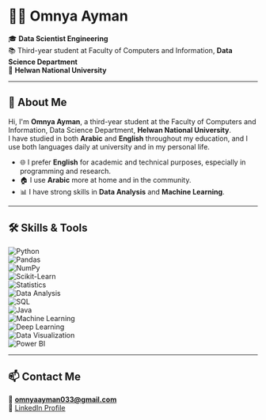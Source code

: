 # 👩‍💻 Omnya Ayman

🎓 **Data Scientist Engineering**  
📚 Third-year student at Faculty of Computers and Information, **Data Science Department**  
🏫 **Helwan National University**

---

## 🌟 About Me
Hi, I'm **Omnya Ayman**, a third-year student at the Faculty of Computers and Information, Data Science Department, **Helwan National University**.  
I have studied in both **Arabic** and **English** throughout my education, and I use both languages daily at university and in my personal life.  

- 🌐 I prefer **English** for academic and technical purposes, especially in programming and research.  
- 🏠 I use **Arabic** more at home and in the community.  
- 📊 I have strong skills in **Data Analysis** and **Machine Learning**.  

---

## 🛠️ Skills & Tools
![Python](https://img.shields.io/badge/python-3670A0?style=for-the-badge&logo=python&logoColor=ffdd54)  
![Pandas](https://img.shields.io/badge/pandas-150458?style=for-the-badge&logo=pandas&logoColor=white)  
![NumPy](https://img.shields.io/badge/numpy-013243?style=for-the-badge&logo=numpy&logoColor=white)  
![Scikit-Learn](https://img.shields.io/badge/scikit--learn-F7931E?style=for-the-badge&logo=scikit-learn&logoColor=white)  
![Statistics](https://img.shields.io/badge/statistics-276DC3?style=for-the-badge&logo=R&logoColor=white)  
![Data Analysis](https://img.shields.io/badge/Data%20Analysis-009688?style=for-the-badge&logo=google-analytics&logoColor=white)  
![SQL](https://img.shields.io/badge/sql-%2307405e.svg?style=for-the-badge&logo=database&logoColor=white)  
![Java](https://img.shields.io/badge/java-%23ED8B00.svg?style=for-the-badge&logo=openjdk&logoColor=white)  
![Machine Learning](https://img.shields.io/badge/Machine%20Learning-%2300C7B7.svg?style=for-the-badge&logo=TensorFlow&logoColor=white)  
![Deep Learning](https://img.shields.io/badge/deep%20learning-FF6F00?style=for-the-badge&logo=keras&logoColor=white)  
![Data Visualization](https://img.shields.io/badge/Data%20Visualization-FF6384?style=for-the-badge&logo=Tableau&logoColor=white)  
![Power BI](https://img.shields.io/badge/Power%20BI-F2C811?style=for-the-badge&logo=powerbi&logoColor=black)  

---

## 📫 Contact Me
📧 **omnyaayman033@gmail.com**  
🔗 [LinkedIn Profile](https://www.linkedin.com/in/omnya-ayman-945223375)
